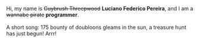 Hi, my name is ~~Guybrush Threepwood~~ **Luciano Federico Pereira**, and I am a ~~wannabe pirate~~ **programmer**.<br><br>A short song: 175 bounty of doubloons gleams in the sun, a treasure hunt has just begun! Arrr!
